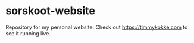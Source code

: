 # sorskoot-website

Repository for my personal website. Check out https://timmykokke.com to see it running live. 

